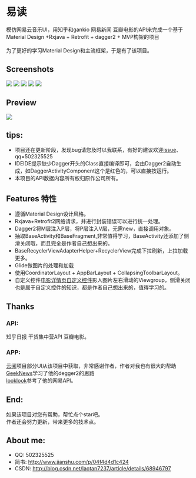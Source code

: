 # 易读
模仿网易云音乐UI，用知乎和gankio 网易新闻 豆瓣电影的API来完成一个基于Material Design +Rxjava + Retrofit + dagger2 + MVP构架的项目<br>
<br>为了更好的学习Material Design和主流框架，于是有了该项目。

## Screenshots
![](https://github.com/laotan7237/EasyReader/blob/master/imagefile/home.png)
![](https://github.com/laotan7237/EasyReader/blob/master/imagefile/zhihudetail.png)
![](https://github.com/laotan7237/EasyReader/blob/master/imagefile/movietop.png)
![](https://github.com/laotan7237/EasyReader/blob/master/imagefile/movielatest.png)
![](https://github.com/laotan7237/EasyReader/blob/master/imagefile/moviedetail.png)<br>
## Preview
![](https://github.com/laotan7237/EasyReader/blob/master/imagefile/easyreader.gif)

## tips:
* 项目还在更新阶段，发现bug请您及时以我联系，有好的建议欢迎[issue](https://github.com/laotan7237/EasyReader/issues)、qq=502325525
* IDEIDE提示缺少Dagger开头的Class直接编译即可，会由Dagger2自动生成，如DaggerActivityComponent这个是红色的，可以直接按运行。
* 本项目的API数据内容所有权归原作公司所有。

## Features 特性
* 遵循Material Design设计风格。
* Rxjava+Retrofit2网络请求，并进行封装错误可以进行统一处理。
* Dagger2将M层注入P层，将P层注入V层，无需new，直接调用对象。
* 抽取BaseActivity和BaseFragment,非常值得学习，BaseActivity还添加了侧滑关闭哦，而且完全是作者自己想出来的。
* BaseRecyclerViewAdapterHelper+RecyclerView完成下拉刷新，上拉加载更多。
* Glide做图片的处理和加载
* 使用CoordinatorLayout + AppBarLayout + CollapsingToolbarLayout。
* 自定义控件[电影详情页自定义控件](http://blog.csdn.net/laotan7237/article/details/60576755)影人图片左右滑动的Viewgroup，侧滑关闭也是属于自定义控件的知识，都是作者自己想出来的，值得学习的。
## Thanks
### API:<br>
知乎日报  干货集中营API 豆瓣电影。<br>
### APP:<br>
[云阅](https://github.com/youlookwhat/CloudReader)项目部分UI从该项目中获取，非常感谢作者，作者对我也有很大的帮助<br>
[GeekNews](https://github.com/codeestX/GeekNews)学习了他的degger2的思路<br>
[looklook](https://github.com/xinghongfei/LookLook)参考了他的网易API。<br>
## End:<br>
如果该项目对您有帮助，帮忙点个star吧。<br>
作者还会努力更新，带来更多的技术点。
## About me:<br>
* QQ: 502325525
* 简书: http://www.jianshu.com/p/04f4d4d1c424
* CSDN: http://blog.csdn.net/laotan7237/article/details/68946797
